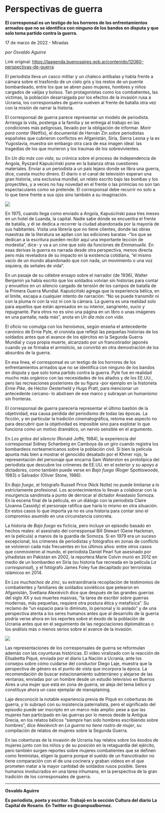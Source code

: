 # Perspectivas de guerra

**El corresponsal es un testigo de los horrores de los enfrentamientos armados que no se identifica con ninguno de los bandos en disputa y que solo toma partido contra la guerra.**

17 de marzo de 2022 - Miradas

_por Osvaldo Aguirre_

Link original: https://laagenda.buenosaires.gob.ar/contenido/12060-perspectivas-de-guerra



El periodista lleva un casco militar y un chaleco antibalas y habla frente a cámara sobre el trasfondo de un cielo gris y los restos de un puente bombardeado, entre los que se abren paso mujeres, hombres y niños cargados de valijas y bolsos. Tan protagonistas como los combatientes, las víctimas, la población desarraigada por los efectos de la invasión rusa a Ucrania, los corresponsales de guerra vuelven al frente de batalla otra vez con la misión de narrar la historia.




El corresponsal de guerra parece representar un modelo de periodista. Arriesga la vida, posterga a la familia y se entrega al trabajo en las condiciones más peligrosas, llevado por la obligación de informar. *Morir para contar* (Netflix), el documental de Hernán Zin sobre periodistas españoles que cubrieron conflictos en Afganistán, Siria, Sierra Leona y la ex Yugoslavia, muestra sin embargo otra cara de esa imagen ideal: las tragedias de los que murieron y los traumas de los sobrevivientes.




En *Un día más con vida*, su crónica sobre el proceso de independencia de Angola, Ryszard Kapuściński pone en la balanza otras cuestiones materiales. Enviar a un periodista a un país lejano donde se libra una guerra, dice, cuesta mucho dinero. El diario o el canal de televisión esperan una gran historia, una exclusiva mundial, un relato escrito bajo las bombas y los proyectiles, y a veces no hay novedad en el frente o las primicias no son tan espectaculares como se pretende. El corresponsal debe recurrir no solo a lo que tiene frente a sus ojos sino también a su imaginación.




![](https://cdn.feater.me/files/images/166998/4c75fcc8-f002-42c7-9605-7d7b6d9172e6.jpeg)




En 1975, cuando llega como enviado a Angola, Kapuściński pasa tres meses en un hotel de Luanda, la capital. Nadie sabe dónde se encuentra el frente de batalla, y él se dedica a recorrer la ciudad abandonada por la mayoría de sus habitantes. Visita una librería que no tiene clientes, donde las obras maestras de la literatura se apilan con las ediciones baratas -“los que se dedican a la escritura pueden recibir aquí una importante lección de modestia”, dice- y va a un cine que solo da funciones de *Emmanuelle*. En esas derivas la guerra es narrada desde otra perspectiva, menos directa pero más reveladora de su impacto en la existencia cotidiana, “el mismo vacío de un mundo abandonado que con nada, un movimiento o una voz siquiera, da señales de vida”.




En un pasaje de su célebre ensayo sobre el narrador (de 1936), Walter Benjamin ya había escrito que los soldados volvían sin historias para contar y envueltos en un silencio cargado de tensión de los campos de batalla de la Primera Guerra Mundial. Kapuściński agrega que la experiencia bélica, en el límite, escapa a cualquier intento de narración: “No se puede transmitir ni con la pluma ni con la voz ni con la cámara. La guerra es una realidad solo para aquellos que están apresados en su interior, sangriento, sucio y repugnante. Para otros no es sino una página en un libro o unas imágenes en una pantalla; nada más”, anota en *Un día más con vida.*




El oficio no comulga con los heroísmos, según enseña el antecedente canónico de Ernie Pyle, el cronista que reflejó las pequeñas historias de los soldados antes que el avance de los ejércitos en la Segunda Guerra Mundial y cuya propia muerte, alcanzado por un francotirador japonés cuando ya se firmaba el armisticio, se convirtió en otra demostración de los absurdos de la guerra.




En esa línea, el corresponsal es un testigo de los horrores de los enfrentamientos armados que no se identifica con ninguno de los bandos en disputa y que solo toma partido contra la guerra. Pyle fue en realidad mucho más orgánico con las necesidades de los aliados y de los EE.UU., pero las recreaciones posteriores de su figura -por ejemplo en la historieta *Ernie Pike*, de Héctor Oesterheld y Hugo Pratt, para mencionar un antecedente cercano- lo abstraen de ese marco y subrayan un humanismo sin fronteras.




El corresponsal de guerra parecería representar el último bastión de la objetividad, esa causa perdida del periodismo de todas las épocas. La ficción, y en particular la tradición cinematográfica, retoma ese aspecto no para descubrir que la objetividad es imposible sino para explotar lo que funciona como un motivo dramático, un nervio sensible en el argumento.




En *Los gritos del silencio* (Ronald Joffé, 1984), la experiencia del corresponsal Sidney Schanberg en Camboya da un giro cuando registra los bombardeos norteamericanos sobre la población civil. Si bien la película apunta más bien a mostrar el genocidio desatado por el Khmer rojo, la representación del personaje que encarna Sam Waterston es prototípica del periodista que descubre los crímenes de EE.UU. en el exterior y su apoyo a dictadores, como también puede verse en *Bajo fuego* (Roger Spottiswoode, 1983) o Salvador (Oliver Stone, 1986).




En *Bajo fuego*, el fotógrafo Russell Price (Nick Nolte) no puede limitarse a lo estrictamente profesional. Los acontecimientos lo llevan a colaborar con la insurgencia sandinista a punto de derrocar al dictador Anastasio Somoza. En la escena final de la película, en un diálogo con la periodista Claire (Joanna Cassidy) el personaje ratifica que haría lo mismo en otra situación. En estos casos lo que importa ya no es una historia para contar sino el compromiso asumido en una circunstancia concreta.




La historia de *Bajo fuego* es ficticia, pero incluye un episodio basado en hechos reales: el asesinato del corresponsal Bill Stewart (Gene Hackman, en la película) a manos de la guardia de Somoza. Si en 1979 era un suceso excepcional, los crímenes de periodistas y fotógrafos en zonas de conflicto se volvieron cada más frecuentes en los últimos años: entre otros casos que conmovieron al mundo, el periodista Daniel Pearl fue asesinado por yihadistas en Pakistán en 2002, la reportera Marie Colvin murió en 2012 en medio de un bombardeo en Siria (su historia fue recreada en la película *La corresponsal*), y el fotógrafo James Foley fue decapitado por terroristas islámicos en 2014.




En *Los muchachos de zinc*, su extraordinaria recopilación de testimonios de combatientes y familiares de soldados soviéticos que pelearon en Afganistán, Svetlana Alexiévich dice que después de las grandes guerras del siglo XX y sus muertes masivas, “la tarea de escribir sobre guerras modernas, más pequeñas, requiere otra postura ética y metafísica”. Su reclamo de “un espacio para lo diminuto, lo personal y lo aislado” y de una perspectiva atenta a los seres humanos antes que al desarrollo de la guerra podría verse ahora en los reportes sobre el éxodo de la población de Ucrania antes que en el seguimiento de las negociaciones diplomáticas o los análisis más o menos serios sobre el avance de la invasión.




![](https://cdn.feater.me/files/images/166865/41fa0437-a40f-405e-9ad3-271424cdb7ee.jpg)




Las representaciones de los corresponsales de guerra se reformulan además con las coyunturas históricas. El video viralizado con la reacción de Elisabetta Piqué, enviada por el diario La Nación a Ucrania, ante los consejos sobre cómo cuidarse del conductor Diego Laje, muestra que la perspectiva de género es el punto de vista que incorpora la época. La recomendación de buscar estacionamiento subterráneo y alejarse de las ventanas, enviadas por un hombre desde un estudio televisivo en Buenos Aires a una mujer que está en zona de guerra, se aleja del tema bélico y constituye ahora un caso ejemplar de mansplaining.




Laje desconoció la notable experiencia previa de Piqué en coberturas de guerra, y lo subrayó con su insistencia paternalista, pero el significado del episodio puede ser inscripto en un marco más amplio: pese a que las mujeres han participado en las guerras por lo menos desde la Antigua Grecia, en los relatos bélicos “siempre han sido hombres escribiendo sobre hombres”, dice Alexiévich en *La guerra no tiene rostro de mujer*, su compilación de relatos de mujeres sobre la Segunda Guerra.




En las coberturas de la invasión de Ucrania hay relatos sobre los éxodos de mujeres junto con los niños y de su posición en la retaguardia del ejército, pero también surgen reportes sobre mujeres combatientes que se definen como feministas, eligen la guerra porque el sueldo de un francotirador no tiene comparación con el de una cocinera y graban videos en el que prometen matar a la mayor cantidad de soldados rusos posible. Seres humanos involucrados en una tarea inhumana, en la perspectiva de la gran tradición de los corresponsales de guerra.




---




**Osvaldo Aguirre**




**Es periodista, poeta y escritor. Trabajó en la sección Cultura del diario La Capital de Rosario. En Twitter es @campoalbornoz.**



